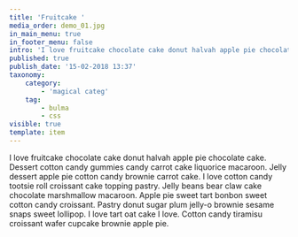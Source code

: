```yaml
---
title: 'Fruitcake '
media_order: demo_01.jpg
in_main_menu: true
in_footer_menu: false
intro: 'I love fruitcake chocolate cake donut halvah apple pie chocolate cake. Dessert cotton candy gummies candy carrot cake liquorice macaroon. Jelly dessert apple pie cotton candy brownie carrot cake. I love cotton candy tootsie roll croissant cake topping pastry.'
published: true
publish_date: '15-02-2018 13:37'
taxonomy:
    category:
        - 'magical categ'
    tag:
        - bulma
        - css
visible: true
template: item
---
```


I love fruitcake chocolate cake donut halvah apple pie chocolate cake. Dessert cotton candy gummies candy carrot cake liquorice macaroon. Jelly dessert apple pie cotton candy brownie carrot cake. I love cotton candy tootsie roll croissant cake topping pastry. Jelly beans bear claw cake chocolate marshmallow macaroon. Apple pie sweet tart bonbon sweet cotton candy croissant. Pastry donut sugar plum jelly-o brownie sesame snaps sweet lollipop. I love tart oat cake I love. Cotton candy tiramisu croissant wafer cupcake brownie apple pie.
